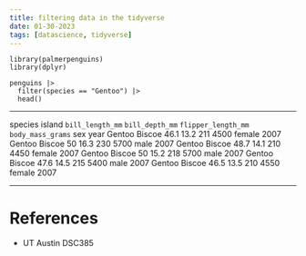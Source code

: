 ```yaml
---
title: filtering data in the tidyverse
date: 01-30-2023
tags: [datascience, tidyverse]
---
```


``` {R}
library(palmerpenguins)
library(dplyr)

penguins |>
  filter(species == "Gentoo") |>
  head()
```

  --------- -------- ----------------------------- ---------------------------- -------------------------------- ------------------------------ -------- ------
  species   island   `bill_length_mm`   `bill_depth_mm`   `flipper_length_mm`   `body_mass_grams`   sex      year
  Gentoo    Biscoe   46.1                          13.2                         211                              4500                           female   2007
  Gentoo    Biscoe   50                            16.3                         230                              5700                           male     2007
  Gentoo    Biscoe   48.7                          14.1                         210                              4450                           female   2007
  Gentoo    Biscoe   50                            15.2                         218                              5700                           male     2007
  Gentoo    Biscoe   47.6                          14.5                         215                              5400                           male     2007
  Gentoo    Biscoe   46.5                          13.5                         210                              4550                           female   2007
  --------- -------- ----------------------------- ---------------------------- -------------------------------- ------------------------------ -------- ------

# References

-   UT Austin DSC385
